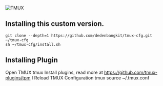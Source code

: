 ![TMUX](https://camo.githubusercontent.com/6bbf6d7933c7a3512b98dd9141602e2aeeabf89b/68747470733a2f2f63646e2e7261776769742e636f6d2f61726374696369636573747564696f2f6e6f72642d746d75782f646576656c6f702f7372632f6173736574732f6e6f72642d746d75782d62616e6e65722e737667)

## Installing this custom version.

    git clone --depth=1 https://github.com/dedenbangkit/tmux-cfg.git ~/tmux-cfg
    sh ~/tmux-cfg/install.sh

## Installing Plugin
Open TMUX
	tmux
Install plugins, read more at https://github.com/tmux-plugins/tpm
	<prefix> I
Reload TMUX Configuration
	tmux source ~/.tmux.conf


